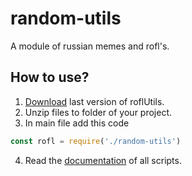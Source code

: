 # random-utils
A module of russian memes and rofl's.
## How to use?
1. [Download](https://github.com/alt4team/random-utils/releases) last version of roflUtils.
2. Unzip files to folder of your project.
3. In main file add this code
```js
const rofl = require('./random-utils')
```
4. Read the [documentation](https://github.com/alt4team/random-utils/wiki) of all scripts.
